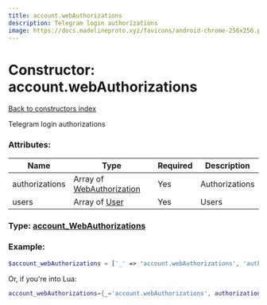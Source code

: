 ```yaml
---
title: account.webAuthorizations
description: Telegram login authorizations
image: https://docs.madelineproto.xyz/favicons/android-chrome-256x256.png
---
```

# Constructor: account.webAuthorizations  
[Back to constructors index](index.md)



Telegram login authorizations

### Attributes:

| Name     |    Type       | Required | Description |
|----------|---------------|----------|-------------|
|authorizations|Array of [WebAuthorization](../types/WebAuthorization.md) | Yes|Authorizations|
|users|Array of [User](../types/User.md) | Yes|Users|



### Type: [account\_WebAuthorizations](../types/account_WebAuthorizations.md)


### Example:

```php
$account_webAuthorizations = ['_' => 'account.webAuthorizations', 'authorizations' => [WebAuthorization, WebAuthorization], 'users' => [User, User]];
```  


Or, if you're into Lua:

```lua
account_webAuthorizations={_='account.webAuthorizations', authorizations={WebAuthorization}, users={User}}

```


